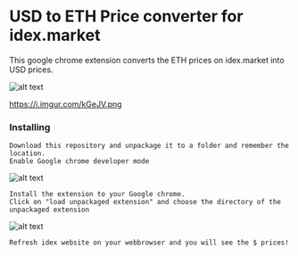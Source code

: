 # USD to ETH Price converter for idex.market

This google chrome extension converts the ETH prices on idex.market into USD prices.

![alt text](https://i.imgur.com/zLm55IQ.png)


https://i.imgur.com/kGeJV.png
### Installing

```
Download this repository and unpackage it to a folder and remember the location.
Enable Google chrome developer mode
```

![alt text](https://i.imgur.com/YUgqBb1.png)

```
Install the extension to your Google chrome.
Click on "load unpackaged extension" and choose the directory of the unpackaged extension
```
![alt text](https://i.imgur.com/xUDbWyY.png)

```
Refresh idex website on your webbrowser and you will see the $ prices!
```
